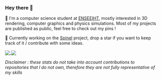 ### Hey there 👋
<p>
  📖  I'm a computer science student at <a href="https://www.enseeiht.fr/">ENSEEIHT</a>, mostly interested in 3D rendering, computer graphics and physics simulations. Most of my projects are published as public, feel free to check out my pins !
</p>
<p>
🚀  Currently working on the <a href="https://github.com/l3alr0g/Spinel">Spinel</a> project, drop a star if you want to keep track of it / contribute with some ideas.
</p>
<a href="https://github.com/l3alr0g?tab=repositories">
  <img align="center" src="https://github-readme-stats.vercel.app/api/top-langs/?username=BSoDead&layout=compact&theme=gotham&bg_color=00000000&hide_border=true&langs_count=10" />
</a>
<a href="http://www.sandbox.l3alr0g.fr">
  <img align="center" src="https://github-readme-stats.vercel.app/api?username=BSoDead&show_icons=true&theme=gotham&count_private=true&custom_title=BSoDead's+Github+Stats&include_all_commits=true&bg_color=00000000&hide_border=true" />
</a>

_Disclaimer : these stats do not take into account contributions to repositories that I do not own, therefore they are not fully representative of my skills_
